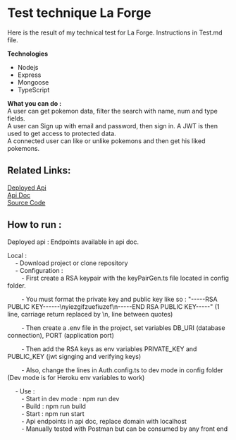 # Test technique La Forge

Here is the result of my technical test for La Forge. Instructions in Test.md file.

**Technologies**
- Nodejs
- Express
- Mongoose
- TypeScript

**What you can do :**  
A user can get pokemon data, filter the search with name, num and type fields.  
A user can Sign up with email and password, then sign in.
A JWT is then used to get access to protected data.  
A connected user can like or unlike pokemons and then get his liked pokemons.

## Related Links:
   [Deployed Api](https://laforgetest.herokuapp.com)  
   [Api Doc](https://documenter.getpostman.com/view/12964212/Tzsfm4qh)  
   [Source Code](https://github.com/ZooooX/laforgetest)  
    
## How to run :  
   Deployed api : Endpoints available in api doc.  
    
   Local :  
   &emsp; - Download project or clone repository  
   &emsp; - Configuration :  
   &emsp;&emsp; - First create a RSA keypair with the keyPairGen.ts file located in config folder.  
   
   &emsp;&emsp; - You must format the private key and public key like so : "-----RSA PUBLIC KEY------\nyiezgifzuefiuzef\n-----END RSA PUBLIC KEY-----" (1 line, carriage return replaced by \n, line between quotes)  
   
   &emsp;&emsp; - Then create a .env file in the project, set variables DB_URI (database connection), PORT (application port)  
   
   &emsp;&emsp; - Then add the RSA keys as env variables PRIVATE_KEY and PUBLIC_KEY (jwt signging and verifying keys)  
   
   &emsp;&emsp; - Also, change the lines in Auth.config.ts to dev mode in config folder (Dev mode is for Heroku env variables to work)  
   
   &emsp; - Use :  
   &emsp;&emsp; - Start in dev mode : npm run dev  
   &emsp;&emsp; - Build : npm run build  
   &emsp;&emsp; - Start : npm run start  
   &emsp;&emsp; - Api endpoints in api doc, replace domain with localhost  
   &emsp;&emsp; - Manually tested with Postman but can be consumed by any front end   



